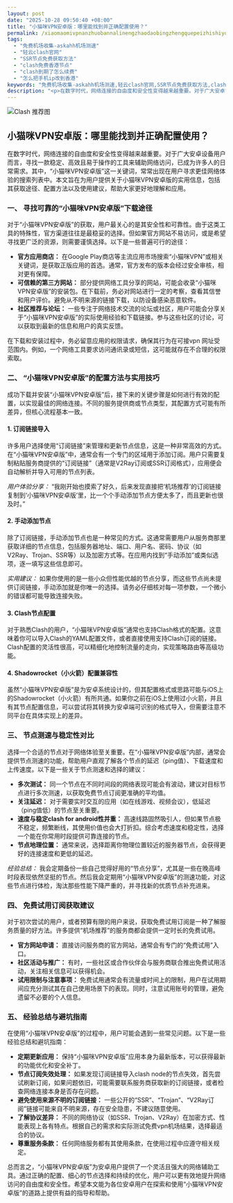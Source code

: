 ```yaml
---
layout: post
date: "2025-10-28 09:50:40 +08:00"
title: "小猫咪VPN安卓版：哪里能找到并正确配置使用？"
permalink: /xiaomaomivpnanzhuobannalinengzhaodaobingzhengquepeizhishiyong/
tags:
  - "免费机场收集-askahh机场测速"
  - "轻云clash官网"
  - "SSR节点免费获取方法"
  - "clash免费香港节点"
  - "clash到期了怎么续费"
  - "怎么把手机ip改到香港"
keywords: "免费机场收集-askahh机场测速,轻云clash官网,SSR节点免费获取方法,clash免费香港节点,clash到期了怎么续费,怎么把手机ip改到香港"
description: "<p>在数字时代，网络连接的自由度和安全性变得越来越重要。对于广大安卓设备用户而言，寻找一款稳定、高效且易于操作的工具来辅助网络访问，已成为许多人的日常需求。其中，“小猫咪VPN安卓版”这一关键词，常常出现在用户寻求更佳网络体验的搜索列表中。本文旨在为用户提供关于小猫咪VPN安卓版的实用信息，包括其获取途径、配置方法以及使用建议，帮助大家更好地理解和应用。</p>"
---
```


![Clash 推荐图](https://clashjd.github.io/assets/img/clash节点推荐购买.png)

## 小猫咪VPN安卓版：哪里能找到并正确配置使用？

<p>在数字时代，网络连接的自由度和安全性变得越来越重要。对于广大安卓设备用户而言，寻找一款稳定、高效且易于操作的工具来辅助网络访问，已成为许多人的日常需求。其中，“小猫咪VPN安卓版”这一关键词，常常出现在用户寻求更佳网络体验的搜索列表中。本文旨在为用户提供关于小猫咪VPN安卓版的实用信息，包括其获取途径、配置方法以及使用建议，帮助大家更好地理解和应用。</p>
<h3>一、 寻找可靠的“小猫咪VPN安卓版”下载途径</h3>
<p>对于“小猫咪VPN安卓版”的获取，用户最关心的是其安全性和可靠性。由于这类工具的特殊性，官方渠道往往是最稳妥的选择。但如果官方网站不易访问，或是希望寻找更广泛的资源，则需要谨慎选择。以下是一些普遍可行的途径：</p>
<ul>
<li><strong>官方应用商店：</strong> 在Google Play商店等主流应用市场搜索“小猫咪VPN”或相关关键词，是获取正版应用的首选。通常，官方发布的版本会经过安全审核，相对更有保障。</li>
<li><strong>可信赖的第三方网站：</strong> 部分提供网络工具分享的网站，可能会收录“小猫咪VPN安卓版”的安装包。在下载前，务必对网站进行一定的考察，查看其信誉和用户评价。避免从不明来源的链接下载，以防设备感染恶意软件。</li>
<li><strong>社区推荐与论坛：</strong> 一些专注于网络技术交流的论坛或社区，用户可能会分享关于“小猫咪VPN安卓版”的实际使用经验和下载链接。参与这些社区的讨论，可以获取到最新的信息和用户的真实反馈。</li>
</ul>
<p>在下载和安装过程中，务必留意应用的权限请求，确保其行为在可接vpn 网址受范围内。例如，一个网络工具要求访问通讯录或短信，这可能就存在不合理的权限索取。</p>
<h3>二、 “小猫咪VPN安卓版”的配置方法与实用技巧</h3>
<p>成功下载并安装“小猫咪VPN安卓版”后，接下来的关键步骤是如何进行有效的配置，以实现最佳的网络连接。不同的服务提供商或节点类型，其配置方式可能有所差异，但核心流程基本一致。</p>
<h4>1. 订阅链接导入</h4>
<p>许多用户选择使用“订阅链接”来管理和更新节点信息，这是一种非常高效的方式。在“小猫咪VPN安卓版”中，通常会有一个专门的区域用于添加订阅。用户只需要复制粘贴服务商提供的“订阅链接”（通常是V2Ray订阅或SSR订阅格式），应用便会自动解析并导入可用的节点列表。</p>
<p><em>用户体验分享：</em> “我刚开始也摸索了好久，后来发现直接把‘机场推荐’的订阅链接复制到‘小猫咪VPN安卓版’里，比一个个手动添加节点方便太多了，而且更新也很及时。”</p>
<h4>2. 手动添加节点</h4>
<p>除了订阅链接，手动添加节点也是一种常见的方式。这通常需要用户从服务商那里获取详细的节点信息，包括服务器地址、端口、用户名、密码、协议（如V2Ray、Trojan、SSR等）以及加密方式等。在应用内找到“手动添加”或类似选项，逐一填写这些信息即可。</p>
<p><em>实用建议：</em> 如果你使用的是一些小众但性能优越的节点分享，而这些节点尚未提供订阅链接，手动添加就是你唯一的选择。请务必仔细核对每一项参数，一个微小的错误都可能导致连接失败。</p>
<h4>3. Clash节点配置</h4>
<p>对于熟悉Clash的用户，“小猫咪VPN安卓版”通常也支持Clash格式的配置。这意味着你可以导入Clash的YAML配置文件，或者直接使用支持Clash订阅的链接。Clash配置的灵活性很高，可以精细化地控制流量的走向，实现策略路由等高级功能。</p>
<h4>4. Shadowrocket（小火箭）配置兼容性</h4>
<p>虽然“小猫咪VPN安卓版”是为安卓系统设计的，但其配置格式或思路可能与iOS上的Shadowrocket（小火箭）有所共通。如果你之前在iOS上使用过小火箭，并且有其节点配置信息，可以尝试将其转换为安卓端可识别的格式导入，但需要注意不同平台在具体实现上的差异。</p>
<h3>三、 节点测速与稳定性对比</h3>
<p>选择一个合适的节点对于网络体验至关重要。在“小猫咪VPN安卓版”内部，通常会提供节点测速的功能，帮助用户直观了解各个节点的延迟（ping值）、下载速度和上传速度。以下是一些关于节点测速和选择的建议：</p>
<ul>
<li><strong>多次测试：</strong> 同一个节点在不同时间段的网络表现可能会有波动，建议对目标节点进行多次测速，以获取免费节点订阅更准确的平均值。</li>
<li><strong>关注延迟：</strong> 对于需要实时交互的应用（如在线游戏、视频会议），低延迟（ping值低）的节点至关重要。</li>
<li><strong>速度与稳定clash for android性并重：</strong> 高速线路固然吸引人，但如果节点极不稳定，频繁断线，其使用价值也会大打折扣。综合考虑速度和稳定性，选择一个能在你常用时段提供可靠连接的节点。</li>
<li><strong>节点地理位置：</strong> 通常来说，选择距离你物理位置较近的服务器节点，会获得更好的连接速度和更低的延迟。</li>
</ul>
<p><em>经验总结：</em> 我会定期备份一些自己觉得好用的“节点分享”，尤其是一些在晚高峰时段表现依然坚挺的节点。然后我会定期用“小猫咪VPN安卓版”的测速功能，对这些节点进行体检，淘汰那些性能下降严重的，并寻找新的优质节点补充进来。</p>
<h3>四、 免费试用订阅获取建议</h3>
<p>对于初次尝试的用户，或者预算有限的用户来说，获取免费试用订阅是一种了解服务质量的好方法。许多提供“机场推荐”的服务商都会提供一定时长的免费试用。</p>
<ul>
<li><strong>官方网站申请：</strong> 直接访问服务商的官方网站，通常会有专门的“免费试用”入口。</li>
<li><strong>社区活动与推广：</strong> 有时，一些社区或合作伙伴会与服务商联合推出免费试用活动，关注相关信息可以获得机会。</li>
<li><strong>试用限制与注意事项：</strong> 免费试用通常会有流量或时间上的限制，用户在试用期间应充分测试其在自己使用场景下的表现。同时，注意试用账号的管理，避免遗留不必要的个人信息。</li>
</ul>
<h3>五、 经验总结与避坑指南</h3>
<p>在使用“小猫咪VPN安卓版”的过程中，用户可能会遇到一些常见问题。以下是一些经验总结和避坑指南：</p>
<ul>
<li><strong>定期更新应用：</strong> 保持“小猫咪VPN安卓版”应用本身为最新版本，可以获得最新的功能优化和安全补丁。</li>
<li><strong>节点订阅失效处理：</strong> 如果发现订阅链接导入clash node的节点失效，首先尝试刷新订阅，如果问题依旧，可能需要联系服务商获取新的订阅链接，或者检查网络连接本身是否存在问题。</li>
<li><strong>避免使用来源不明的订阅链接：</strong> 一些公开的“SSR”、“Trojan”、“V2Ray订阅”链接可能来自不明来源，存在安全隐患，不建议随意使用。</li>
<li><strong>了解协议差异：</strong> 不同的网络协议（如SSR、Trojan、V2Ray）在加密方式、性能表现上各有特点。根据自己的需求和实际测试免费vpn机场结果，选择最适合的协议。</li>
<li><strong>尊重服务条款：</strong> 任何网络服务都有其使用条款，在使用过程中应遵守相关规定。</li>
</ul>
<p>总而言之，“小猫咪VPN安卓版”为安卓用户提供了一个灵活且强大的网络辅助工具。通过正确的配置、细心的节点选择和持续的优化，用户可以更有效地提升网络访问的自由度和安全性。希望本文能为各位安卓用户在探索和使用“小猫咪VPN安卓版”的道路上提供有益的指导和帮助。</p>